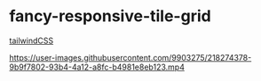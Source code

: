# fancy-responsive-tile-grid

[tailwindCSS](https://tailwindcss.com)

https://user-images.githubusercontent.com/9903275/218274378-9b9f7802-93b4-4a12-a8fc-b4981e8eb123.mp4

